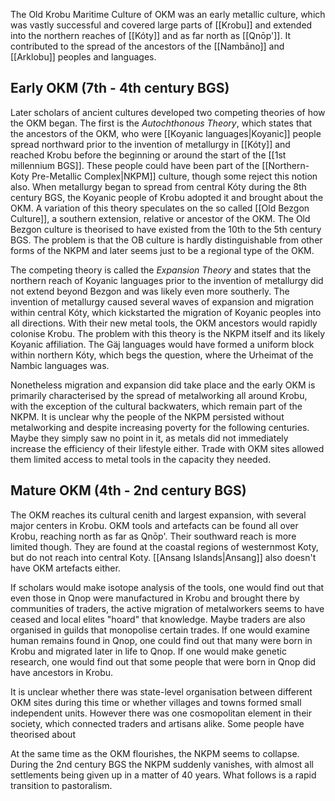 The Old Krobu Maritime Culture of OKM was an early metallic culture, which was vastly successful and covered large parts of [[Krobu]] and extended into the northern reaches of [[Kóty]] and as far north as [[Qnōp']]. It contributed to the spread of the ancestors of the [[Nambāno]] and [[Arklobu]] peoples and languages. 

## Early OKM (7th - 4th century BGS)
Later scholars of ancient cultures developed two competing theories of how the OKM began. The first is the *Autochthonous Theory*, which states that the ancestors of the OKM, who were [[Koyanic languages|Koyanic]] people spread northward prior to the invention of metallurgy in [[Kóty]] and reached Krobu before the beginning or around the start of the [[1st millennium BGS]]. These people could have been part of the [[Northern-Koty Pre-Metallic Complex|NKPM]] culture, though some reject this notion also. When metallurgy began to spread from central Kóty during the 8th century BGS, the Koyanic people of Krobu adopted it and brought about the OKM. 
A variation of this theory speculates on the so called [[Old Bezgon Culture]], a southern extension, relative or ancestor of the OKM. The Old Bezgon culture is theorised to have existed from the 10th to the 5th century BGS. The problem is that the OB culture is hardly distinguishable from other forms of the NKPM and later seems just to be a regional type of the OKM. 

The competing theory is called the *Expansion Theory* and states that the northern reach of Koyanic languages prior to the invention of metallurgy did not extend beyond Bezgon and was likely even more southerly. The invention of metallurgy caused several waves of expansion and migration within central Kóty, which kickstarted the migration of Koyanic peoples into all directions. With their new metal tools, the OKM ancestors would rapidly colonise Krobu. The problem with this theory is the NKPM itself and its likely Koyanic affiliation. The Gäj languages would have formed a uniform block within northern Kóty, which begs the question, where the Urheimat of the Nambic languages was. 

Nonetheless migration and expansion did take place and the early OKM is primarily characterised by the spread of metalworking all around Krobu, with the exception of the cultural backwaters, which remain part of the NKPM. It is unclear why the people of the NKPM persisted without metalworking and despite increasing poverty for the following centuries. Maybe they simply saw no point in it, as metals did not immediately increase the efficiency of their lifestyle either. Trade with OKM sites allowed them limited access to metal tools in the capacity they needed. 

## Mature OKM (4th - 2nd century BGS)
The OKM reaches its cultural cenith and largest expansion, with several major centers in Krobu. OKM tools and artefacts can be found all over Krobu, reaching north as far as Qnōp'. Their southward reach is more limited though. They are found at the coastal regions of westernmost Koty, but do not reach into central Koty. [[Ansang Islands|Ansang]] also doesn't have OKM artefacts either. 

If scholars would make isotope analysis of the tools, one would find out that even those in Qnop were manufactured in Krobu and brought there by communities of traders, the active migration of metalworkers seems to have ceased and local elites "hoard" that knowledge. Maybe traders are also organised in guilds that monopolise certain trades. If one would examine human remains found in Qnop, one could find out that many were born in Krobu and migrated later in life to Qnop. If one would make genetic research, one would find out that some people that were born in Qnop did have ancestors in Krobu. 

It is unclear whether there was state-level organisation between different OKM sites during this time or whether villages and towns formed small independent units. However there was one cosmopolitan element in their society, which connected traders and artisans alike. Some people have theorised about 

At the same time as the OKM flourishes, the NKPM seems to collapse. During the 2nd century BGS the NKPM suddenly vanishes, with almost all settlements being given up in a matter of 40 years. What follows is a rapid transition to pastoralism.